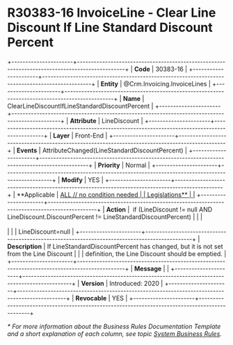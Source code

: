 ﻿---
erp.type: front-end-business-rule
erp.entity: Crm.Invoicing.InvoiceLines
---

# R30383-16 InvoiceLine - Clear Line Discount If Line Standard Discount Percent
+----------------------+-----------------------------------------------------------------------------------------------+
| **Code**             | 30383-16                                                                                      |
+----------------------+-----------------------------------------------------------------------------------------------+
| **Entity**           | @Crm.Invoicing.InvoiceLines                                                                   |
+----------------------+-----------------------------------------------------------------------------------------------+
| **Name**             | ClearLineDiscountIfLineStandardDiscountPercent                                                |
+----------------------+-----------------------------------------------------------------------------------------------+
| **Attribute**        | LineDiscount                                                                                  |
+----------------------+-----------------------------------------------------------------------------------------------+
| **Layer**            | Front-End                                                                                     |
+----------------------+-----------------------------------------------------------------------------------------------+
| **Events**           | AttributeChanged(LineStandardDiscountPercent)                                                 |
+----------------------+-----------------------------------------------------------------------------------------------+
| **Priority**         | Normal                                                                                        |
+----------------------+-----------------------------------------------------------------------------------------------+
| **Modify**           | YES                                                                                           |
+----------------------+-----------------------------------------------------------------------------------------------+
| **Applicable         | [ALL // no condition needed                                                                   |
| Legislations**       | ](xref:applicable-legislations)                                                               |
+----------------------+-----------------------------------------------------------------------------------------------+
| **Action**           |  if (LineDiscount != null AND LineDiscount.DiscountPercent != LineStandardDiscountPercent)    |
|                      | <br/><br/>                                                                                    |
|                      | LineDiscount=null                                                                             |
+----------------------+-----------------------------------------------------------------------------------------------+
| **Description**      | If LineStandardDiscountPercent has changed, but it is not set from the Line Discount          |
|                      | definition, the Line Discount should be emptied.                                              |
+----------------------+-----------------------------------------------------------------------------------------------+
| **Message**          |                                                                                               |
+----------------------+-----------------------------------------------------------------------------------------------+
| **Version**          | Introduced: 2020                                                                              |
+----------------------+-----------------------------------------------------------------------------------------------+
| **Revocable**        | YES                                                                                           |
+----------------------+-----------------------------------------------------------------------------------------------+

*\* For more information about the Business Rules Documentation Template and a short explanation of each column, see
topic [System Business Rules](../templates/template-description-system-business-rules.md).*
